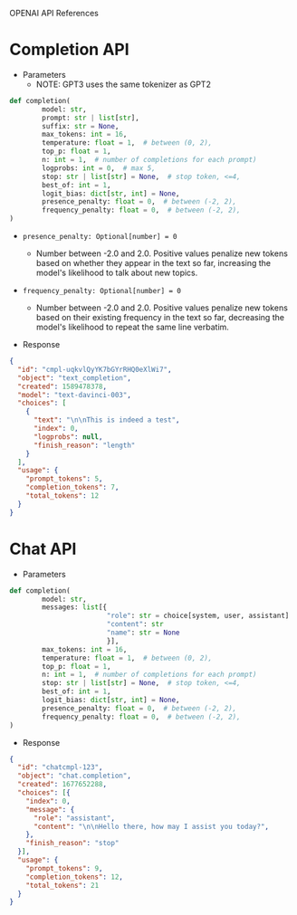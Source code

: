 OPENAI API References


# Completion API

* Parameters
  * NOTE: GPT3 uses the same tokenizer as GPT2

```python
def completion(
        model: str,
        prompt: str | list[str],
        suffix: str = None,
        max_tokens: int = 16,
        temperature: float = 1,  # between (0, 2),
        top_p: float = 1,
        n: int = 1,  # number of completions for each prompt)
        logprobs: int = 0,  # max 5,
        stop: str | list[str] = None,  # stop token, <=4,
        best_of: int = 1,
        logit_bias: dict[str, int] = None,
        presence_penalty: float = 0,  # between (-2, 2),
        frequency_penalty: float = 0,  # between (-2, 2),
)
```

* `presence_penalty: Optional[number] = 0`
  * Number between -2.0 and 2.0. Positive values penalize new tokens based on whether they appear in the text so far, increasing the model's likelihood to talk about new topics.

* `frequency_penalty: Optional[number] = 0`
  * Number between -2.0 and 2.0. Positive values penalize new tokens based on their existing frequency in the text so far, decreasing the model's likelihood to repeat the same line verbatim.



* Response

```json
{
  "id": "cmpl-uqkvlQyYK7bGYrRHQ0eXlWi7",
  "object": "text_completion",
  "created": 1589478378,
  "model": "text-davinci-003",
  "choices": [
    {
      "text": "\n\nThis is indeed a test",
      "index": 0,
      "logprobs": null,
      "finish_reason": "length"
    }
  ],
  "usage": {
    "prompt_tokens": 5,
    "completion_tokens": 7,
    "total_tokens": 12
  }
}
```

# Chat API

* Parameters
```python
def completion(
        model: str,
        messages: list[{
                        "role": str = choice[system, user, assistant]
                        "content": str
                        "name": str = None
                        }],
        max_tokens: int = 16,
        temperature: float = 1,  # between (0, 2),
        top_p: float = 1,
        n: int = 1,  # number of completions for each prompt)
        stop: str | list[str] = None,  # stop token, <=4,
        best_of: int = 1,
        logit_bias: dict[str, int] = None,
        presence_penalty: float = 0,  # between (-2, 2),
        frequency_penalty: float = 0,  # between (-2, 2),
)
```
* Response
```json
{
  "id": "chatcmpl-123",
  "object": "chat.completion",
  "created": 1677652288,
  "choices": [{
    "index": 0,
    "message": {
      "role": "assistant",
      "content": "\n\nHello there, how may I assist you today?",
    },
    "finish_reason": "stop"
  }],
  "usage": {
    "prompt_tokens": 9,
    "completion_tokens": 12,
    "total_tokens": 21
  }
}
```
